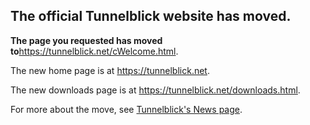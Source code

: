 ## The official Tunnelblick website has moved. ##

**The page you requested has moved to**<a href='https://tunnelblick.net/cWelcome.html'><a href='https://tunnelblick.net/cWelcome.html'>https://tunnelblick.net/cWelcome.html</a></a>.

The new home page is at <a href='https://tunnelblick.net'><a href='https://tunnelblick.net'>https://tunnelblick.net</a></a>.

The new downloads page is at <a href='https://tunnelblick.net/downloads.html'><a href='https://tunnelblick.net/downloads.html'>https://tunnelblick.net/downloads.html</a></a>.

For more about the move, see <a href='https://tunnelblick.net/cNews.html#2015-07-23'>Tunnelblick's News page</a>.
